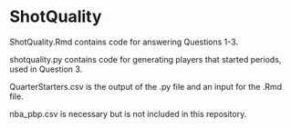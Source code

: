 # ShotQuality

ShotQuality.Rmd contains code for answering Questions 1-3.

shotquality.py contains code for generating players that started periods, used in Question 3.

QuarterStarters.csv is the output of the .py file and an input for the .Rmd file.

nba_pbp.csv is necessary but is not included in this repository.
